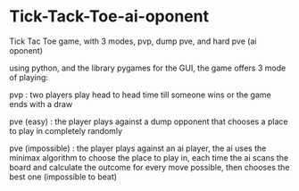 # Tick-Tack-Toe-ai-oponent
Tick Tac Toe game, with 3 modes, pvp, dump pve, and hard pve (ai oponent)

using python, and the library pygames for the GUI, the game offers 3 mode of playing:

pvp :
  two players play head to head time till someone wins or the game ends with a draw

pve (easy) :
  the player plays against a dump opponent that chooses a place to play in completely randomly

pve (impossible) :
  the player plays against an ai player, the ai uses the minimax algorithm to choose the place to play in, each time the ai scans the board and calculate the outcome for every move possible, then chooses the best one (impossible to beat)
